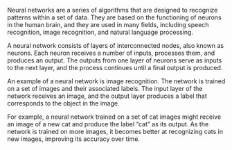 Neural networks are a series of algorithms that are designed to recognize patterns within a set of data. They are based on the functioning of neurons in the human brain, and they are used in many fields, including speech recognition, image recognition, and natural language processing.

A neural network consists of layers of interconnected nodes, also known as neurons. Each neuron receives a number of inputs, processes them, and produces an output. The outputs from one layer of neurons serve as inputs to the next layer, and the process continues until a final output is produced.

An example of a neural network is image recognition. The network is trained on a set of images and their associated labels. The input layer of the network receives an image, and the output layer produces a label that corresponds to the object in the image.

For example, a neural network trained on a set of cat images might receive an image of a new cat and produce the label “cat” as its output. As the network is trained on more images, it becomes better at recognizing cats in new images, improving its accuracy over time.